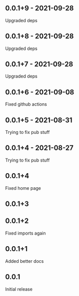 ## 0.0.1+9 - 2021-09-28
Upgraded deps

## 0.0.1+8 - 2021-09-28
Upgraded deps

## 0.0.1+7 - 2021-09-28
Upgraded deps

## 0.0.1+6 - 2021-09-08
Fixed github actions

## 0.0.1+5 - 2021-08-31
Trying to fix pub stuff

## 0.0.1+4 - 2021-08-27
Trying to fix pub stuff

## 0.0.1+4
Fixed home page

## 0.0.1+3

## 0.0.1+2
Fixed imports again

## 0.0.1+1
Added better docs

## 0.0.1
Initial release
